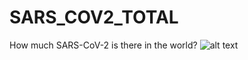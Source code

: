 # SARS_COV2_TOTAL
How much SARS-CoV-2 is there in the world?
![alt text](https://github.com/[bokepasa]/[SARS_COV2_TOTAL]/blob/[branch]/SIZE.jpg?raw=true)
